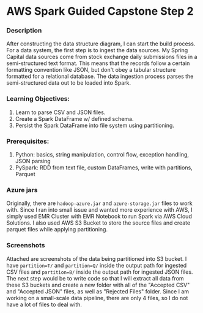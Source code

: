 # AWS Spark Guided Capstone Step 2

### Description
After constructing the data structure diagram, I can start the build process. For a data system, the first step is to ingest the data sources. My Spring Capital data sources come from stock exchange daily submissions files in a semi-structured text format. This means that the records follow a certain formatting convention like JSON, but don't obey a tabular structure formatted for a relational database. The data ingestion process parses the semi-structured data out to be loaded into Spark.

### Learning Objectives:
1. Learn to parse CSV and JSON files.
2. Create a Spark DataFrame w/ defined schema.
3. Persist the Spark DataFrame into file system using partitioning.

### Prerequisites:
1. Python: basics, string manipulation, control flow, exception handling, JSON parsing
2. PySpark: RDD from text file, custom DataFrames, write with partitions, Parquet

### Azure jars
Originally, there are ```hadoop-azure.jar``` and ```azure-storage.jar``` files to work with. Since I ran into small issue and wanted more experience with AWS, I simply used EMR Cluster with EMR Notebook to run Spark via AWS Cloud Solutions. I also used AWS S3 Bucket to store the source files and create parquet files while applying partitioning.

### Screenshots
Attached are screenshots of the data being partitioned into S3 bucket. I have ```partition=T/``` and ```partition=Q/``` inside the output path for ingested CSV files and ```partition=B/``` inside the output path for ingested JSON files. The next step would be to write code so that I will extract all data from these S3 buckets and create a new folder with all of the "Accepted CSV" and "Accepted JSON" files, as well as "Rejected Files" folder. Since I am working on a small-scale data pipeline, there are only 4 files, so I do not have a lot of files to deal with.
